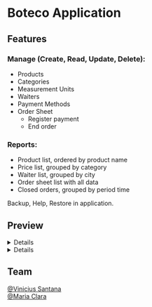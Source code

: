 # Boteco Application

## Features
### Manage (Create, Read, Update, Delete):
- Products
- Categories
- Measurement Units
- Waiters
- Payment Methods
- Order Sheet
  - Register payment
  - End order

### Reports:
- Product list, ordered by product name
- Price list, grouped by category
- Waiter list, grouped by city
- Order sheet list with all data
- Closed orders, grouped by period time

Backup, Help, Restore in application.

## Preview

<details>
  
  ![Comandas](/previews/comandas_window.png?raw=true)
  ![AddComanda](/previews/add_comanda_window.png?raw=true)
  ![Administrative](/previews/administrative_window.png?raw=true)
  
</details>

<details>
  
   ![ComandaManager Window](/previews/comandas_manager.png?raw=true)
   ![ComandaEnd Window](/previews/comanda_end.png?raw=true)  
    
</details>

## Team 
[@Vinicius Santana]( https://github.com/SrSilverCrow )
<br>
[@Maria Clara]( https://github.com/ )
